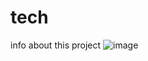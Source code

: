 # tech
info about this project
![image](https://user-images.githubusercontent.com/80160850/188306623-d5de5b72-a6b0-490e-93fb-3c57ecb7bd98.png)
